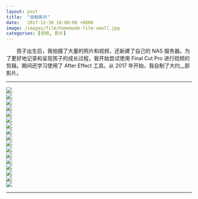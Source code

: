 ```yaml
---
layout: post
title:  "自制影片"
date:   2017-12-30 10:00:00 +0800
image: /images/film/homemade-film-small.jpg
categories: [视频, 影片]
---
```


　　孩子出生后，我拍摄了大量的照片和视频，还新建了自己的 NAS 服务器。为了更好地记录和呈现孩子的成长过程，我开始尝试使用 Final Cut Pro 进行视频的剪辑。期间还学习使用了 After Effect 工具。从 2017 年开始，我自制了大约__部影片。

------

<div class="row">
    <div class="col-md-4">
        <a href="{{site.baseurl}}/images/film/大宝小宝1岁在小王爷游乐场.mp4_20230324_115806.641.jpg" target="_blank">
            <img class="thumbnail thumbnail-border" src="{{site.baseurl}}/images/software/大宝小宝1岁在小王爷游乐场.mp4_20230324_115806.641_s.jpg">
        </a>
    </div>
    <div class="col-md-4">
        <a href="{{site.baseurl}}/images/film/大宝小宝2岁在家附近的故事.mp4_20230324_115729.423.jpg" target="_blank">
            <img class="thumbnail thumbnail-border" src="{{site.baseurl}}/images/film/大宝小宝2岁在家附近的故事.mp4_20230324_115729.423_s.jpg">
        </a>
    </div>
    <div class="col-md-4">
        <a href="{{site.baseurl}}/images/film/大宝小宝3岁去野餐.mp4_20230324_115657.201.jpg" target="_blank">
            <img class="thumbnail thumbnail-border" src="{{site.baseurl}}/images/film/大宝小宝3岁去野餐.mp4_20230324_115657.201_s.jpg">
        </a>
    </div>
</div>

<div class="row">
    <div class="col-md-4">
        <a href="{{site.baseurl}}/images/film/2017大宝小宝游济南.1080.mp4_20230324_114741.515.jpg" target="_blank">
            <img class="thumbnail thumbnail-border" src="{{site.baseurl}}/images/software/2017大宝小宝游济南.1080.mp4_20230324_114741.515_s.jpg">
        </a>
    </div>
    <div class="col-md-4">
        <a href="{{site.baseurl}}/images/film/2017大宝小宝在郑州海洋馆.1080.mp4_20230324_114917.137.jpg" target="_blank">
            <img class="thumbnail thumbnail-border" src="{{site.baseurl}}/images/film/2017大宝小宝在郑州海洋馆.1080.mp4_20230324_114917.137_s.jpg">
        </a>
    </div>
    <div class="col-md-4">
        <a href="{{site.baseurl}}/images/film/2017大宝小宝海南行.1080.mp4_20230324_114647.691.jpg" target="_blank">
            <img class="thumbnail thumbnail-border" src="{{site.baseurl}}/images/film/2017大宝小宝海南行.1080.mp4_20230324_114647.691_s.jpg">
        </a>
    </div>
</div>

<div class="row">
    <div class="col-md-4">
        <a href="{{site.baseurl}}/images/film/2017大宝小宝游静泊山庄.1080.mp4_20230324_114838.441.jpg" target="_blank">
            <img class="thumbnail thumbnail-border" src="{{site.baseurl}}/images/software/2017大宝小宝游静泊山庄.1080.mp4_20230324_114838.441_s.jpg">
        </a>
    </div>
    <div class="col-md-4">
        <a href="{{site.baseurl}}/images/film/2017大宝小宝逛庙会.1080-25.mp4_20230324_114602.581.jpg" target="_blank">
            <img class="thumbnail thumbnail-border" src="{{site.baseurl}}/images/film/2017大宝小宝逛庙会.1080-25.mp4_20230324_114602.581_s.jpg">
        </a>
    </div>
    <div class="col-md-4">
        <a href="{{site.baseurl}}/images/film/2018大宝小宝四周岁生日.1080.mp4_20230324_115148.769.jpg" target="_blank">
            <img class="thumbnail thumbnail-border" src="{{site.baseurl}}/images/film/2018大宝小宝四周岁生日.1080.mp4_20230324_115148.769_s.jpg">
        </a>
    </div>
</div>

<div class="row">
    <div class="col-md-4">
        <a href="{{site.baseurl}}/images/film/2018大宝小宝花朝节踏青.1080.mp4_20230324_115129.578.jpg" target="_blank">
            <img class="thumbnail thumbnail-border" src="{{site.baseurl}}/images/film/2018大宝小宝花朝节踏青.1080.mp4_20230324_115129.578_s.jpg">
        </a>
    </div>
    <div class="col-md-4">
        <a href="{{site.baseurl}}/images/film/2018大宝小宝白云山游记.1080.mp4_20230324_114951.467.jpg" target="_blank">
            <img class="thumbnail thumbnail-border" src="{{site.baseurl}}/images/film/2018大宝小宝白云山游记.1080.mp4_20230324_114951.467_s.jpg">
        </a>
    </div>
    <div class="col-md-4">
        <a href="{{site.baseurl}}/images/software/2018大宝小宝海南行.1080.mp4_20230324_115104.274.jpg" target="_blank">
            <img class="thumbnail thumbnail-border" src="{{site.baseurl}}/images/software/2018大宝小宝海南行.1080.mp4_20230324_115104.274_s.jpg">
        </a>
    </div>
</div>

<div class="row">
    <div class="col-md-4">
        <a href="{{site.baseurl}}/images/film/2018大宝小宝国庆游绿博园.1080.mp4_20230324_115019.809.jpg" target="_blank">
            <img class="thumbnail thumbnail-border" src="{{site.baseurl}}/images/film/2018大宝小宝国庆游绿博园.1080.mp4_20230324_115019.809_s.jpg">
        </a>
    </div>
    <div class="col-md-4">
        <a href="{{site.baseurl}}/images/film/2018幼儿园新年家庭聚会.1080.mp4_20230324_115231.057.jpg" target="_blank">
            <img class="thumbnail thumbnail-border" src="{{site.baseurl}}/images/film/2018幼儿园新年家庭聚会.1080.mp4_20230324_115231.057_s.jpg">
        </a>
    </div>
    <div class="col-md-4">
        <a href="{{site.baseurl}}/images/film/2019大宝小宝五岁生日.1080.mp4_20230324_115318.347.jpg" target="_blank">
            <img class="thumbnail thumbnail-border" src="{{site.baseurl}}/images/film/2019大宝小宝五岁生日.1080.mp4_20230324_115318.347_s.jpg">
        </a>
    </div>
</div>

<div class="row">
    <div class="col-md-4">
        <a href="{{site.baseurl}}/images/film/2019大宝小宝游郑州森林公园.1080.mp4_20230324_115346.648.jpg" target="_blank">
            <img class="thumbnail thumbnail-border" src="{{site.baseurl}}/images/software/2019大宝小宝游郑州森林公园.1080.mp4_20230324_115346.648_s.jpg">
        </a>
    </div>
    <div class="col-md-4">
        <a href="{{site.baseurl}}/images/film/2019大宝小宝海南行.1080.mp4_20230324_115254.008.jpg" target="_blank">
            <img class="thumbnail thumbnail-border" src="{{site.baseurl}}/images/film/2019大宝小宝海南行.1080.mp4_20230324_115254.008_s.jpg">
        </a>
    </div>
    <div class="col-md-4">
    </div>
</div>

------

